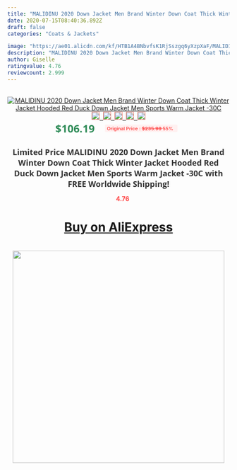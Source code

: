 ```yaml
---
title: "MALIDINU 2020 Down Jacket Men Brand Winter Down Coat Thick Winter Jacket Hooded Red Duck Down Jacket Men Sports Warm Jacket -30C"
date: 2020-07-15T08:40:36.892Z
draft: false
categories: "Coats & Jackets"

image: "https://ae01.alicdn.com/kf/HTB1A4BNbvfsK1RjSszgq6yXzpXaF/MALIDINU-2020-Down-Jacket-Men-Brand-Winter-Down-Coat-Thick-Winter-Jacket-Hooded-Red-Duck-Down.jpg"
description: "MALIDINU 2020 Down Jacket Men Brand Winter Down Coat Thick Winter Jacket Hooded Red Duck Down Jacket Men Sports Warm Jacket -30C"
author: Giselle
ratingvalue: 4.76
reviewcount: 2.999
---
```

<br>
<div style="text-align: center;">
<a href="https://s.click.aliexpress.com/e/_AedvId" target="_blank" rel="nofollow noopener noreferrer"><img alt="MALIDINU 2020 Down Jacket Men Brand Winter Down Coat Thick Winter Jacket Hooded Red Duck Down Jacket Men Sports Warm Jacket -30C" class="magnifier-image" src="https://ae01.alicdn.com/kf/HTB1A4BNbvfsK1RjSszgq6yXzpXaF/MALIDINU-2020-Down-Jacket-Men-Brand-Winter-Down-Coat-Thick-Winter-Jacket-Hooded-Red-Duck-Down.jpg_640x640.jpg">
<br>
<img style="border:1px solid salmon" src="https://ae01.alicdn.com/kf/HTB1A4BNbvfsK1RjSszgq6yXzpXaF/MALIDINU-2020-Down-Jacket-Men-Brand-Winter-Down-Coat-Thick-Winter-Jacket-Hooded-Red-Duck-Down.jpg_120x120.jpg">&nbsp;&nbsp;<img style="border:1px solid salmon" src="https://ae01.alicdn.com/kf/HTB1pvNWbznuK1RkSmFPq6AuzFXaE/MALIDINU-2020-Down-Jacket-Men-Brand-Winter-Down-Coat-Thick-Winter-Jacket-Hooded-Red-Duck-Down.jpg_120x120.jpg">&nbsp;&nbsp;<img style="border:1px solid salmon" src="https://ae01.alicdn.com/kf/HTB1zQVNbvvsK1Rjy0Fiq6zwtXXaY/MALIDINU-2020-Down-Jacket-Men-Brand-Winter-Down-Coat-Thick-Winter-Jacket-Hooded-Red-Duck-Down.jpg_120x120.jpg">&nbsp;&nbsp;<img style="border:1px solid salmon" src="https://ae01.alicdn.com/kf/HTB1zjhEbsTxK1Rjy0Fgq6yovpXaF/MALIDINU-2020-Down-Jacket-Men-Brand-Winter-Down-Coat-Thick-Winter-Jacket-Hooded-Red-Duck-Down.jpg_120x120.jpg">&nbsp;&nbsp;<img style="border:1px solid salmon" src="https://ae01.alicdn.com/kf/HTB11lVLbsnrK1RjSspkq6yuvXXa3/MALIDINU-2020-Down-Jacket-Men-Brand-Winter-Down-Coat-Thick-Winter-Jacket-Hooded-Red-Duck-Down.jpg_120x120.jpg"></a></div><br0>
<div style="text-align: center;"><span style="background-color: white; border: 0px; box-sizing: border-box; color: seagreen; display: inline-block; font-family: &quot;open sans&quot; , &quot;arial&quot; , &quot;helvetica&quot; , sans-serif , &quot;heiti&quot;; font-size: 24px; font-stretch: inherit; font-weight: 700; line-height: inherit; margin: 0px 10px 0px 0px; padding: 0px; vertical-align: middle;">$106.19 </span>
<span style="background: rgb(255 , 241 , 241); border-radius: 3px; border: 0px; box-sizing: border-box; color: #ff4747; display: inline-block; font-family: inherit; font-size: 12px; font-stretch: inherit; font-style: inherit; font-variant: inherit; font-weight: 600; line-height: inherit; margin: 0px; padding: 2px 5px; transform: scale(0.9); vertical-align: middle;">Original Price : <b style="text-decoration: line-through;">$235.98 </b> 55%&nbsp;&nbsp;</span></div>
<h1 style="color: #333333; display: inline-block; font-family: &quot;open sans&quot; , &quot;arial&quot; , &quot;helvetica&quot; , sans-serif , &quot;heiti&quot;; font-size: 18px; font-stretch: inherit; font-weight: 700; text-align: center;">Limited Price MALIDINU 2020 Down Jacket Men Brand Winter Down Coat Thick Winter Jacket Hooded Red Duck Down Jacket Men Sports Warm Jacket -30C with FREE Worldwide Shipping!</h1>
<div style="color: #ff4747; text-align: center;">
<img src="https://4.bp.blogspot.com/-M0ZcTcb-5uY/XleCXlxnR4I/AAAAAAAAAEc/OrjgMkXV1oMQFaCRZj5HQwOCBcu3w1FegCPcBGAYYCw/s1600/star.png" style="height: 15px;">&nbsp;<b>4.76</b></div>
<div class="button_cont" align="center"><a class="buynow_a" href="https://s.click.aliexpress.com/e/_AedvId" target="_blank" rel="nofollow noopener noreferrer"><H1>Buy on AliExpress</H1></a></div><br>
<div class="separator" style="clear: both; text-align: center;">
<img src="https://lh3.googleusercontent.com/-pTy5HemUv9M/XlePHvY0dAI/AAAAAAAAAE4/0nX5iRUoIWY8eMW9Dpxeirr157OZliDIgCLcBGAsYHQ/s1600/badge.gif" width="480">
</div>
